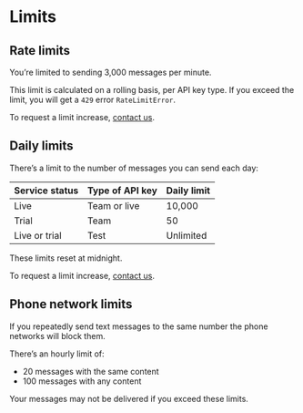 # Limits

## Rate limits

You’re limited to sending 3,000 messages per minute.

This limit is calculated on a rolling basis, per API key type. If you exceed the limit, you will get a `429` error `RateLimitError`.

To request a limit increase, [contact us](https://www.notification.canada.ca/contact).

## Daily limits

There’s a limit to the number of messages you can send each day:

|Service status|Type of API key|Daily limit|
|:---|:---|:---|
|Live|Team or live|10,000|
|Trial|Team|50|
|Live or trial|Test|Unlimited|

These limits reset at midnight.

To request a limit increase, [contact us](https://www.notification.canada.ca/contact).

## Phone network limits

If you repeatedly send text messages to the same number the phone networks will block them.

There’s an hourly limit of:

- 20 messages with the same content
- 100 messages with any content

Your messages may not be delivered if you exceed these limits.
